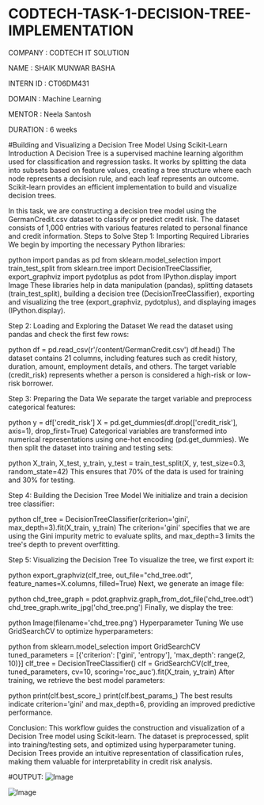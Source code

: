 # CODTECH-TASK-1-DECISION-TREE-IMPLEMENTATION

COMPANY : CODTECH IT SOLUTION

NAME : SHAIK MUNWAR BASHA

INTERN ID : CT06DM431

DOMAIN : Machine Learning

MENTOR : Neela Santosh

DURATION : 6 weeks


#Building and Visualizing a Decision Tree Model Using Scikit-Learn
Introduction
A Decision Tree is a supervised machine learning algorithm used for classification and regression tasks. It works by splitting the data into subsets based on feature values, creating a tree structure where each node represents a decision rule, and each leaf represents an outcome. Scikit-learn provides an efficient implementation to build and visualize decision trees.

In this task, we are constructing a decision tree model using the GermanCredit.csv dataset to classify or predict credit risk. The dataset consists of 1,000 entries with various features related to personal finance and credit information.
Steps to Solve
Step 1: Importing Required Libraries
We begin by importing the necessary Python libraries:

python
import pandas as pd
from sklearn.model_selection import train_test_split
from sklearn.tree import DecisionTreeClassifier, export_graphviz
import pydotplus as pdot
from IPython.display import Image
These libraries help in data manipulation (pandas), splitting datasets (train_test_split), building a decision tree (DecisionTreeClassifier), exporting and visualizing the tree (export_graphviz, pydotplus), and displaying images (IPython.display).

Step 2: Loading and Exploring the Dataset
We read the dataset using pandas and check the first few rows:

python
df = pd.read_csv(r'/content/GermanCredit.csv')
df.head()
The dataset contains 21 columns, including features such as credit history, duration, amount, employment details, and others. The target variable (credit_risk) represents whether a person is considered a high-risk or low-risk borrower.

Step 3: Preparing the Data
We separate the target variable and preprocess categorical features:

python
y = df['credit_risk']
X = pd.get_dummies(df.drop(['credit_risk'], axis=1), drop_first=True)
Categorical variables are transformed into numerical representations using one-hot encoding (pd.get_dummies). We then split the dataset into training and testing sets:

python
X_train, X_test, y_train, y_test = train_test_split(X, y, test_size=0.3, random_state=42)
This ensures that 70% of the data is used for training and 30% for testing.

Step 4: Building the Decision Tree Model
We initialize and train a decision tree classifier:

python
clf_tree = DecisionTreeClassifier(criterion='gini', max_depth=3).fit(X_train, y_train)
The criterion='gini' specifies that we are using the Gini impurity metric to evaluate splits, and max_depth=3 limits the tree's depth to prevent overfitting.

Step 5: Visualizing the Decision Tree
To visualize the tree, we first export it:

python
export_graphviz(clf_tree, out_file="chd_tree.odt", feature_names=X.columns, filled=True)
Next, we generate an image file:

python
chd_tree_graph = pdot.graphviz.graph_from_dot_file('chd_tree.odt')
chd_tree_graph.write_jpg('chd_tree.png')
Finally, we display the tree:

python
Image(filename='chd_tree.png')
Hyperparameter Tuning
We use GridSearchCV to optimize hyperparameters:

python
from sklearn.model_selection import GridSearchCV
tuned_parameters = [{'criterion': ['gini', 'entropy'], 'max_depth': range(2, 10)}]
clf_tree = DecisionTreeClassifier()
clf = GridSearchCV(clf_tree, tuned_parameters, cv=10, scoring='roc_auc').fit(X_train, y_train)
After training, we retrieve the best model parameters:

python
print(clf.best_score_)
print(clf.best_params_)
The best results indicate criterion='gini' and max_depth=6, providing an improved predictive performance.

Conclusion:
This workflow guides the construction and visualization of a Decision Tree model using Scikit-learn. The dataset is preprocessed, split into training/testing sets, and optimized using hyperparameter tuning. Decision Trees provide an intuitive representation of classification rules, making them valuable for interpretability in credit risk analysis.


#OUTPUT:
![Image](https://github.com/user-attachments/assets/5979d26e-b394-4a6d-ace6-f85030485b18)


![Image](https://github.com/user-attachments/assets/aeff02f0-5f8d-4adc-b4b2-9da63b8df584)
